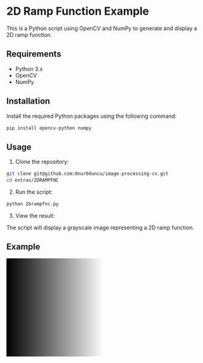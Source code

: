 # 2D Ramp Function Example

This is a Python script using OpenCV and NumPy to generate and display a 2D ramp function.

## Requirements

- Python 3.x
- OpenCV
- NumPy

## Installation

Install the required Python packages using the following command:

```bash
pip install opencv-python numpy
```

## Usage

1. Clone the repository:

```bash
git clone git@github.com:0nur0duncu/image-processing-cv.git
cd extras/2DRAMPFNC
```

2. Run the script:

```bash
python 2brampfnc.py
```

3. View the result:

The script will display a grayscale image representing a 2D ramp function.

## Example

![2D Ramp Function](2d_ramp_function.png)
